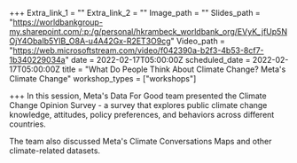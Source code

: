 +++
Extra_link_1 = ""
Extra_link_2 = ""
Image_path = ""
Slides_path = "https://worldbankgroup-my.sharepoint.com/:p:/g/personal/hkrambeck_worldbank_org/EVyK_jfUp5NOjY4ObaIb5YIB_O8A-u4A42Gx-R2ET3O9cg"
Video_path = "https://web.microsoftstream.com/video/f042390a-b2f3-4b53-8cf7-1b340229034a"
date = 2022-02-17T05:00:00Z
scheduled_date = 2022-02-17T05:00:00Z
title = "What Do People Think About Climate Change? Meta's Climate Change"
workshop_types = ["workshops"]

+++
In this session, Meta's Data For Good team presented the Climate Change Opinion Survey - a survey that explores public climate change knowledge, attitudes, policy preferences, and behaviors across different countries.  
  
The team also discussed Meta's Climate Conversations Maps and other climate-related datasets.